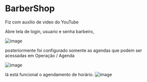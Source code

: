 # BarberShop
 Fiz com auxílio de video do YouTube
 
Abre tela de login, usuario e senha barbeiro, 

![image](https://user-images.githubusercontent.com/76437326/171303619-ad718599-8dcd-4616-980d-26a29b0c2a88.png)

posteriormente foi configurado somente as agendas que podem ser acessadas
em Operação / Agenda

![image](https://user-images.githubusercontent.com/76437326/171303675-af4d20f3-7392-4b84-8c21-dc42310a7195.png)

lá está funcional o agendamento de horário. 
![image](https://user-images.githubusercontent.com/76437326/171303521-95369808-5aaa-4e6a-86e1-1007f1362b2e.png)
